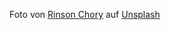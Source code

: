 Foto von <a href="https://unsplash.com/@nessa_rin?utm_source=unsplash&utm_medium=referral&utm_content=creditCopyText">Rinson Chory</a> auf <a href="https://unsplash.com/de/fotos/2vPGGOU-wLA?utm_source=unsplash&utm_medium=referral&utm_content=creditCopyText">Unsplash</a>
